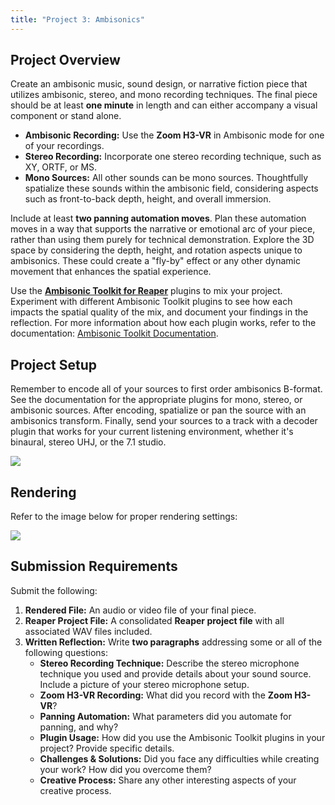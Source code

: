 ```yaml
---
title: "Project 3: Ambisonics"
---
```


## Project Overview

Create an ambisonic music, sound design, or narrative fiction piece that utilizes ambisonic, stereo, and mono recording techniques. The final piece should be at least **one minute** in length and can either accompany a visual component or stand alone.

- **Ambisonic Recording:** Use the **Zoom H3-VR** in Ambisonic mode for one of your recordings.
- **Stereo Recording:** Incorporate one stereo recording technique, such as XY, ORTF, or MS.
- **Mono Sources:** All other sounds can be mono sources. Thoughtfully spatialize these sounds within the ambisonic field, considering aspects such as front-to-back depth, height, and overall immersion.

Include at least **two panning automation moves**. Plan these automation moves in a way that supports the narrative or emotional arc of your piece, rather than using them purely for technical demonstration. Explore the 3D space by considering the depth, height, and rotation aspects unique to ambisonics. These could create a "fly-by" effect or any other dynamic movement that enhances the spatial experience.

Use the **[Ambisonic Toolkit for Reaper](https://www.ambisonictoolkit.net/download/reaper/)** plugins to mix your project. Experiment with different Ambisonic Toolkit plugins to see how each impacts the spatial quality of the mix, and document your findings in the reflection. For more information about how each plugin works, refer to the documentation: [Ambisonic Toolkit Documentation](https://www.ambisonictoolkit.net/documentation/reaper/).

## Project Setup

Remember to encode all of your sources to first order ambisonics B-format. See the documentation for the appropriate plugins for mono, stereo, or ambisonic sources. After encoding, spatialize or pan the source with an ambisonics transform. Finally, send your sources to a track with a decoder plugin that works for your current listening environment, whether it's binaural, stereo UHJ, or the 7.1 studio.

![](https://depts.washington.edu/dxscdoc/Help/Tutorials/atknetwork.png)

## Rendering

Refer to the image below for proper rendering settings:

![](../render-ambisonics.png)

## Submission Requirements

Submit the following:

1. **Rendered File:** An audio or video file of your final piece.
2. **Reaper Project File:** A consolidated **Reaper project file** with all associated WAV files included.
3. **Written Reflection:** Write **two paragraphs** addressing some or all of the following questions:
   - **Stereo Recording Technique:** Describe the stereo microphone technique you used and provide details about your sound source. Include a picture of your stereo microphone setup.
   - **Zoom H3-VR Recording:** What did you record with the **Zoom H3-VR**?
   - **Panning Automation:** What parameters did you automate for panning, and why?
   - **Plugin Usage:** How did you use the Ambisonic Toolkit plugins in your project? Provide specific details.
   - **Challenges & Solutions:** Did you face any difficulties while creating your work? How did you overcome them?
   - **Creative Process:** Share any other interesting aspects of your creative process.